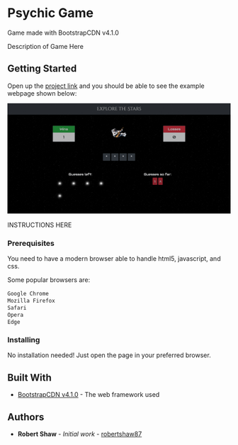 # Psychic Game
Game made with BootstrapCDN v4.1.0

Description of Game Here

## Getting Started

Open up the [project link](https://robertshaw87.github.io/Psychic-Game/) and you should be able to see the example webpage shown below:

![Psychic Game](assets/images/readme-game.png "Psychic Game")

INSTRUCTIONS HERE

### Prerequisites

You need to have a modern browser able to handle html5, javascript, and css. 

Some popular browsers are:
```
Google Chrome
Mozilla Firefox
Safari
Opera
Edge
```

### Installing

No installation needed! Just open the page in your preferred browser.

## Built With

* [BootstrapCDN v4.1.0](https://getbootstrap.com/docs/4.1/getting-started/introduction/) - The web framework used

## Authors

* **Robert Shaw** - *Initial work* - [robertshaw87](https://github.com/robertshaw87)
